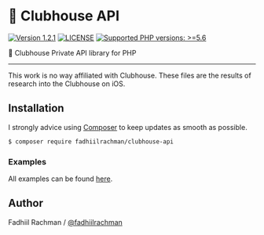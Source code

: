 # 👋 Clubhouse API

 [![Version 1.2.1](https://img.shields.io/badge/packagist-1.2.1-brightgreen.svg "Version 1.2.1")](https://packagist.org/packages/fadhiilrachman/clubhouse-api) [![LICENSE](https://img.shields.io/badge/license-BSD%203--Clause-blue.svg "LICENSE")](https://github.com/fadhiilrachman/clubhouse-api-php/blob/main/LICENSE) [![Supported PHP versions: >=5.6](https://img.shields.io/badge/php-%3E%3D5.6-green.svg "Supported PHP versions: >=5.6")](http://www.php.net/downloads.php)
 
👋 Clubhouse Private API library for PHP

----

This work is no way affiliated with Clubhouse. These files are the results of research into the Clubhouse on iOS.

## Installation

I strongly advice using [Composer](https://getcomposer.org/) to keep updates as smooth as possible.

```sh
$ composer require fadhiilrachman/clubhouse-api
```

### Examples

All examples can be found [here](https://github.com/fadhiilrachman/clubhouse-api-php/tree/main/example).

## Author
Fadhiil Rachman / [@fadhiilrachman](https://www.instagram.com/fadhiilrachman/)
